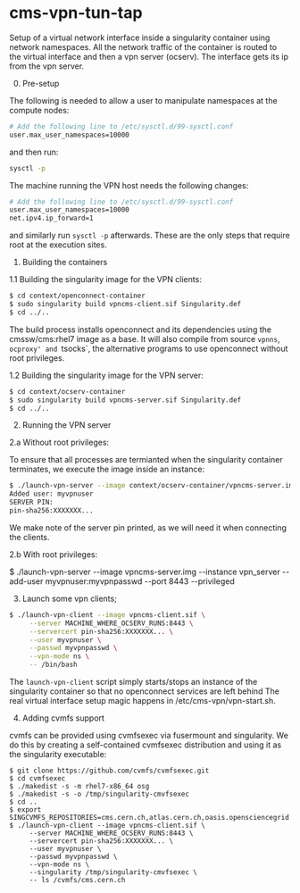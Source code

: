 # cms-vpn-tun-tap

Setup of a virtual network interface inside a singularity container using
network namespaces. All the network traffic of the container is routed to the
virtual interface and then a vpn server (ocserv). The interface gets its ip
from the vpn server.

0. Pre-setup

The following is needed to allow a user to manipulate namespaces at the compute nodes:

```sh
# Add the following line to /etc/sysctl.d/99-sysctl.conf
user.max_user_namespaces=10000
```

and then run:

```sh
sysctl -p
```

The machine running the VPN host needs the following changes:

```sh
# Add the following line to /etc/sysctl.d/99-sysctl.conf
user.max_user_namespaces=10000
net.ipv4.ip_forward=1
```

and similarly run `sysctl -p` afterwards. These are the only steps that require
root at the execution sites.


1. Building the containers

1.1 Building the singularity image for the VPN clients:

```sh
$ cd context/openconnect-container
$ sudo singularity build vpncms-client.sif Singularity.def
$ cd ../..
```

The build process installs openconnect and its dependencies using the
cmssw/cms:rhel7 image as a base. It will also compile from source `vpnns`,
`ocproxy' and `tsocks`, the alternative programs to use openconnect without
root privileges.

1.2 Building the singularity image for the VPN server:

```sh
$ cd context/ocserv-container
$ sudo singularity build vpncms-server.sif Singularity.def
$ cd ../..
```

2. Running the VPN server

2.a Without root privileges: 

To ensure that all processes are termianted when the singularity container
terminates, we execute the image inside an instance:

```sh
$ ./launch-vpn-server --image context/ocserv-container/vpncms-server.img --instance vpn_server --add-user myvpnuser:myvpnpasswd --port 8443
Added user: myvpnuser
SERVER PIN:
pin-sha256:XXXXXXX...
```

We make note of the server pin printed, as we will need it when connecting the clients.


2.b With root privileges: 

$ ./launch-vpn-server --image vpncms-server.img --instance vpn_server --add-user myvpnuser:myvpnpasswd --port 8443 --privileged


3. Launch some vpn clients;
```sh
$ ./launch-vpn-client --image vpncms-client.sif \
     --server MACHINE_WHERE_OCSERV_RUNS:8443 \
     --servercert pin-sha256:XXXXXXX... \
     --user myvpnuser \
     --passwd myvpnpasswd \
     --vpn-mode ns \
     -- /bin/bash
```

The `launch-vpn-client` script simply starts/stops an instance of the singularity
container so that no openconnect services are left behind The real virtual interface
setup magic happens in /etc/cms-vpn/vpn-start.sh.

4. Adding cvmfs support

cvmfs can be provided using cvmfsexec via fusermount and singularity. We do
this by creating a self-contained cvmfsexec distribution and using it as the
singularity executable:

```
$ git clone https://github.com/cvmfs/cvmfsexec.git
$ cd cvmfsexec
$ ./makedist -s -m rhel7-x86_64 osg
$ ./makedist -s -o /tmp/singularity-cmvfsexec
$ cd ..
$ export SINGCVMFS_REPOSITORIES=cms.cern.ch,atlas.cern.ch,oasis.opensciencegrid.org
$ ./launch-vpn-client --image vpncms-client.sif \
     --server MACHINE_WHERE_OCSERV_RUNS:8443 \
     --servercert pin-sha256:XXXXXXX... \
     --user myvpnuser \
     --passwd myvpnpasswd \
     --vpn-mode ns \
     --singularity /tmp/singularity-cmvfsexec \
     -- ls /cvmfs/cms.cern.ch
```

